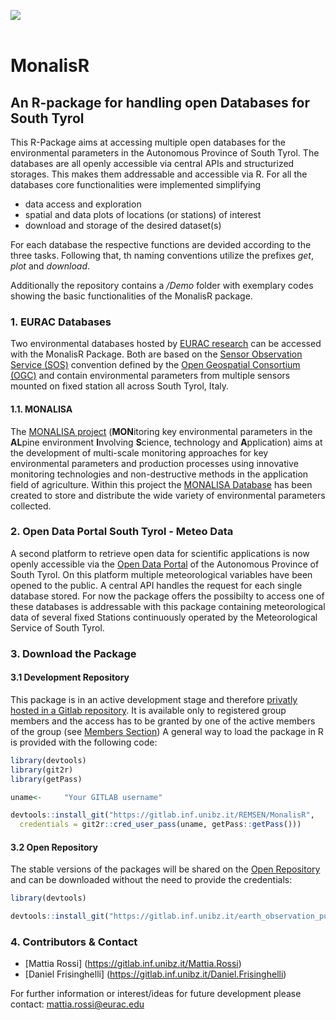 ![](http://www.eurac.edu/Style%20Library/logoEURAC.jpg)<br><br>

# MonalisR
## An R-package for handling open Databases for South Tyrol

This R-Package aims at accessing multiple open databases for the environmental parameters in the Autonomous Province of South Tyrol. The databases are all openly accessible via central APIs and structurized storages. This makes them addressable and accessible via R. For all the databases core functionalities were implemented simplifying

* data access and exploration
* spatial and data plots of locations (or stations) of interest
* download and storage of the desired dataset(s)<br>

For each database the respective functions are devided according to the three tasks. Following that, th naming conventions utilize the prefixes *get*, *plot* and *download*.

Additionally the repository contains a */Demo* folder with exemplary codes showing the basic functionalities of the MonalisR package.

### 1. EURAC Databases

Two environmental databases hosted by [EURAC research](http://www.eurac.edu/) can be accessed with the MonalisR Package. Both are based on the [Sensor Observation Service (SOS)](http://www.opengeospatial.org/standards/sos) convention defined by the [Open Geospatial Consortium (OGC)](http://www.opengeospatial.org/) and contain environmental parameters from multiple sensors mounted on fixed station all across South Tyrol, Italy.

#### 1.1. MONALISA
  
The [MONALISA project](http://monalisasos.eurac.edu/sos/index) (**MON**itoring key environmental parameters in the **AL**pine environment **I**nvolving **S**cience, technology and **A**pplication) aims at the development of multi-scale monitoring approaches for key environmental parameters and production processes using innovative monitoring technologies and non-destructive methods in the application field of agriculture. 
Within this project the [MONALISA Database](http://monalisasos.eurac.edu/sos/static/client/helgoland/index.html#/map) has been created to store and distribute the wide variety of environmental parameters collected.<br>

### 2. Open Data Portal South Tyrol - Meteo Data

A second platform to retrieve open data for scientific applications is now openly accessible via the [Open Data Portal](http://daten.buergernetz.bz.it/de/info) of the Autonomous Province of South Tyrol. On this platform multiple meteorological variables have been opened to the public. A central API handles the request for each single database stored. For now the package offers the possibilty to access one of these databases is addressable with this package containing meteorological data of several fixed Stations continuously operated by the Meteorological Service of South Tyrol.<br>


### 3. Download the Package
#### 3.1 Development Repository

This package is in an active development stage and therefore [privatly hosted in a Gitlab repository](https://gitlab.inf.unibz.it/REMSEN). It is available only to registered group members and the access has to be granted by one of the active members of the group (see [Members Section](https://gitlab.inf.unibz.it/SOS/MonalisR/project_members))
A general way to load the package in R is provided with the following code:<br>

```r
library(devtools)
library(git2r)
library(getPass)

uname<-     "Your GITLAB username"

devtools::install_git("https://gitlab.inf.unibz.it/REMSEN/MonalisR", 
  credentials = git2r::cred_user_pass(uname, getPass::getPass()))

```

#### 3.2 Open Repository

The stable versions of the packages will be shared on the [Open Repository](https://gitlab.inf.unibz.it/earth_observation_public) and can be downloaded without the need to provide the credentials: <br>

```r
library(devtools)

devtools::install_git("https://gitlab.inf.unibz.it/earth_observation_public//MonalisR")

```

### 4. Contributors & Contact

* [Mattia Rossi] (https://gitlab.inf.unibz.it/Mattia.Rossi)
* [Daniel Frisinghelli] (https://gitlab.inf.unibz.it/Daniel.Frisinghelli)<br>

For further information or interest/ideas for future development please contact: mattia.rossi@eurac.edu
